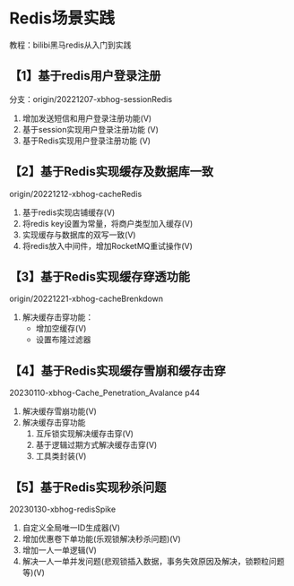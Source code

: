 # Redis场景实践
教程：bilibi黑马redis从入门到实践
## 【1】基于redis用户登录注册 
分支：origin/20221207-xbhog-sessionRedis
1. 增加发送短信和用户登录注册功能(V)
2. 基于session实现用户登录注册功能 (V) 
3. 基于Redis实现用户登录注册功能  (V)    
## 【2】基于Redis实现缓存及数据库一致
origin/20221212-xbhog-cacheRedis 
1. 基于redis实现店铺缓存(V)
2. 将redis key设置为常量，将商户类型加入缓存(V)
3. 实现缓存与数据库的双写一致(V)
4. 将redis放入中间件，增加RocketMQ重试操作(V)
## 【3】基于Redis实现缓存穿透功能 
origin/20221221-xbhog-cacheBrenkdown
1. 解决缓存击穿功能：
   - 增加空缓存(V)
   - 设置布隆过滤器
## 【4】基于Redis实现缓存雪崩和缓存击穿
20230110-xbhog-Cache_Penetration_Avalance p44
1. 解决缓存雪崩功能(V)
2. 解决缓存击穿功能
   1. 互斥锁实现解决缓存击穿(V)
   2. 基于逻辑过期方式解决缓存击穿(V)
   3. 工具类封装(V)
## 【5】基于Redis实现秒杀问题
20230130-xbhog-redisSpike
1. 自定义全局唯一ID生成器(V)
2. 增加优惠卷下单功能(乐观锁解决秒杀问题)(V)
3. 增加一人一单逻辑(V)
4. 解决一人一单并发问题(悲观锁插入数据，事务失效原因及解决，锁颗粒问题等)(V)